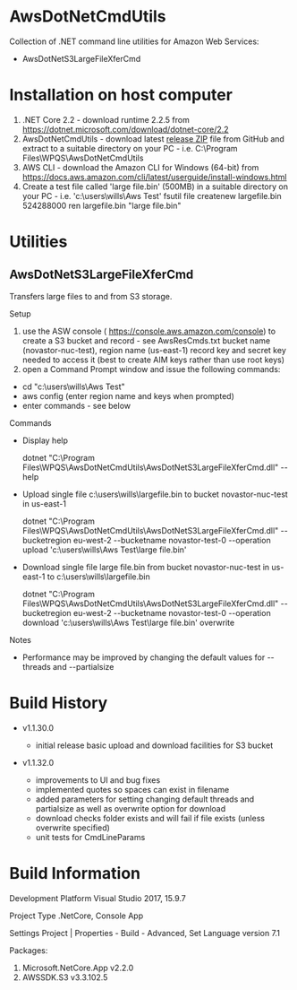 # AwsDotNetCmdUtils
Collection of .NET command line utilities for Amazon Web Services:
* AwsDotNetS3LargeFileXferCmd


Installation on host computer
=============================
1. .NET Core 2.2 - download runtime 2.2.5 from https://dotnet.microsoft.com/download/dotnet-core/2.2
2. AwsDotNetCmdUtils - download latest [release ZIP](https://github.com/wpqs/AwsDotNetCmdUtils/releases) file from GitHub and extract to a suitable directory on your PC - i.e. C:\Program Files\WPQS\AwsDotNetCmdUtils
3. AWS CLI - download the Amazon CLI for Windows (64-bit) from https://docs.aws.amazon.com/cli/latest/userguide/install-windows.html
4. Create a test file called 'large file.bin' (500MB) in a suitable directory on your PC - i.e. 'c:\users\wills\Aws Test'
	fsutil file createnew largefile.bin 524288000
	ren largefile.bin "large file.bin"

Utilities
=========

AwsDotNetS3LargeFileXferCmd
----------------------------
Transfers large files to and from S3 storage.

Setup

1. use the ASW console ( https://console.aws.amazon.com/console) to create a S3 bucket and record - see AwsResCmds.txt
	bucket name (novastor-nuc-test), region name (us-east-1)
	record key and secret key needed to access it (best to create AIM keys rather than use root keys)
2. open a Command Prompt window and issue the following commands:
  * cd "c:\users\wills\Aws Test"
  * aws config
     (enter region name and keys when prompted)
  * enter commands - see below

Commands

  * Display help

       dotnet "C:\Program Files\WPQS\AwsDotNetCmdUtils\AwsDotNetS3LargeFileXferCmd.dll" --help

  * Upload single file c:\users\wills\largefile.bin to bucket novastor-nuc-test in us-east-1

       dotnet "C:\Program Files\WPQS\AwsDotNetCmdUtils\AwsDotNetS3LargeFileXferCmd.dll" --bucketregion eu-west-2 --bucketname novastor-test-0 --operation upload 'c:\users\wills\Aws Test\large file.bin'

  * Download single file large file.bin from bucket novastor-nuc-test in us-east-1 to c:\users\wills\largefile.bin

       dotnet "C:\Program Files\WPQS\AwsDotNetCmdUtils\AwsDotNetS3LargeFileXferCmd.dll" --bucketregion eu-west-2 --bucketname novastor-test-0 --operation download 'c:\users\wills\Aws Test\large file.bin' overwrite

Notes

  * Performance may be improved by changing the default values for --threads and --partialsize


Build History
=============
   * v1.1.30.0
       * initial release basic upload and download facilities for S3 bucket

   * v1.1.32.0
       * improvements to UI and bug fixes
	   * implemented quotes so spaces can exist in filename
       * added parameters for setting changing default threads and partialsize as well as overwrite option for download 
	   * download checks folder exists and will fail if file exists (unless overwrite specified)
	   * unit tests for CmdLineParams

Build Information
=================

Development Platform
  Visual Studio 2017, 15.9.7

Project Type
  .NetCore, Console App

Settings
  Project | Properties - Build - Advanced, Set Language version 7.1

Packages:
  1. Microsoft.NetCore.App v2.2.0
  2. AWSSDK.S3 v3.3.102.5

